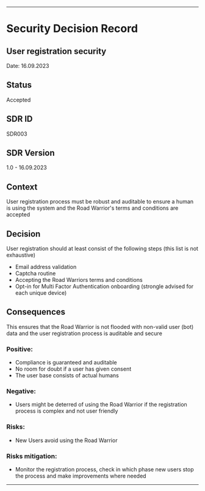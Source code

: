 ---

# Security Decision Record
## User registration security
Date: 16.09.2023

## Status
Accepted

## SDR ID
SDR003

## SDR Version
1.0 - 16.09.2023

## Context
User registration process must be robust and auditable to ensure a human is using the system and the Road Warrior's terms and conditions are accepted

## Decision
User registration should at least consist of the following steps (this list is not exhaustive)
- Email address validation
- Captcha routine
- Accepting the Road Warriors terms and conditions
- Opt-in for Multi Factor Authentication onboarding (strongle advised for each unique device)

## Consequences
This ensures that the Road Warrior is not flooded with non-valid user (bot) data and the user registration process is auditable and secure

### Positive:
- Compliance is guaranteed and auditable
- No room for doubt if a user has given consent
- The user base consists of actual humans

### Negative:
- Users might be deterred of using the Road Warrior if the registration process is complex and not user friendly

### Risks:
- New Users avoid using the Road Warrior

### Risks mitigation:
- Monitor the registration process, check in which phase new users stop the process and make improvements where needed

------
